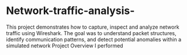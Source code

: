 # Network-traffic-analysis-
This project demonstrates how to capture, inspect and analyze network traffic using Wireshark. The goal was to understand packet structures, identify communication patterns, and detect potential anomalies within a simulated network
Project Overview
I performed
